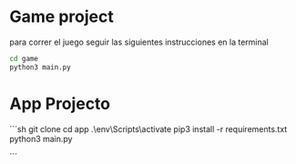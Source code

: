 # Game project

para correr el juego seguir las siguientes instrucciones en la terminal


```sh
cd game
python3 main.py
```


# App Projecto

´´´sh
git clone
cd app
.\env\Scripts\activate
pip3 install -r requirements.txt
python3 main.py

´´´





